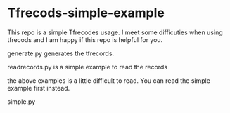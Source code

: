 # Tfrecods-simple-example
 This repo is a simple Tfrecodes usage. I meet some difficuties when using tfrecods and I am happy if this repo is helpful for you.
 
   generate.py generates the tfrecords.
   
   readrecords.py is a simple example to read the records
   
 the above examples is a little difficult to read. You can read the simple example first instead.
 
   simple.py
